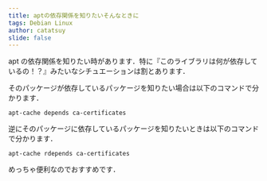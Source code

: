 ```yaml
---
title: aptの依存関係を知りたいそんなときに
tags: Debian Linux
author: catatsuy
slide: false
---
```

apt の依存関係を知りたい時があります．特に『このライブラリは何が依存しているの！？』みたいなシチュエーションは割とあります．

そのパッケージが依存しているパッケージを知りたい場合は以下のコマンドで分かります．

    apt-cache depends ca-certificates

逆にそのパッケージに依存しているパッケージを知りたいときは以下のコマンドで分かります．

    apt-cache rdepends ca-certificates

めっちゃ便利なのでおすすめです．

